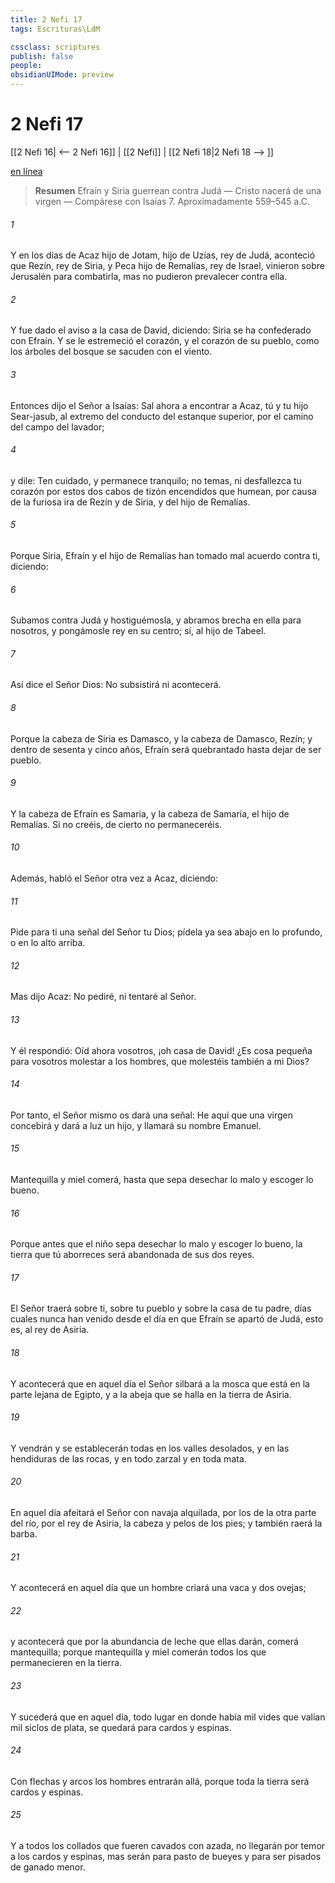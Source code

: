 ```yaml
---
title: 2 Nefi 17
tags: Escrituras\LdM

cssclass: scriptures
publish: false
people:
obsidianUIMode: preview
---
```


# 2 Nefi 17
[[2 Nefi 16| <-- 2 Nefi 16]] | [[2 Nefi]] | [[2 Nefi 18|2 Nefi 18 --> ]]

[en línea](https://churchofjesuschrist.org/study/scriptures/bofm/2-ne/17?lang=spa)

> __Resumen__
Efraín y Siria guerrean contra Judá — Cristo nacerá de una virgen — Compárese con Isaías 7. Aproximadamente 559–545 a.C.

###### 1 
Y en los días de Acaz hijo de Jotam, hijo de Uzías, rey de Judá, aconteció que Rezín, rey de Siria, y Peca hijo de Remalías, rey de Israel, vinieron sobre Jerusalén para combatirla, mas no pudieron prevalecer contra ella.

###### 2 
Y fue dado el aviso a la casa de David, diciendo: Siria se ha confederado con Efraín. Y se le estremeció el corazón, y el corazón de su pueblo, como los árboles del bosque se sacuden con el viento.

###### 3 
Entonces dijo el Señor a Isaías: Sal ahora a encontrar a Acaz, tú y tu hijo Sear-jasub, al extremo del conducto del estanque superior, por el camino del campo del lavador;

###### 4 
y dile: Ten cuidado, y permanece tranquilo; no temas, ni desfallezca tu corazón por estos dos cabos de tizón encendidos que humean, por causa de la furiosa ira de Rezín y de Siria, y del hijo de Remalías.

###### 5 
Porque Siria, Efraín y el hijo de Remalías han tomado mal acuerdo contra ti, diciendo:

###### 6 
Subamos contra Judá y hostiguémosla, y abramos brecha en ella para nosotros, y pongámosle rey en su centro; sí, al hijo de Tabeel.

###### 7 
Así dice el Señor Dios: No subsistirá ni acontecerá.

###### 8 
Porque la cabeza de Siria es Damasco, y la cabeza de Damasco, Rezín; y dentro de sesenta y cinco años, Efraín será quebrantado hasta dejar de ser pueblo.

###### 9 
Y la cabeza de Efraín es Samaria, y la cabeza de Samaria, el hijo de Remalías. Si no creéis, de cierto no permaneceréis.

###### 10 
Además, habló el Señor otra vez a Acaz, diciendo:

###### 11 
Pide para ti una señal del Señor tu Dios; pídela ya sea abajo en lo profundo, o en lo alto arriba.

###### 12 
Mas dijo Acaz: No pediré, ni tentaré al Señor.

###### 13 
Y él respondió: Oíd ahora vosotros, ¡oh casa de David! ¿Es cosa pequeña para vosotros molestar a los hombres, que molestéis también a mi Dios?

###### 14 
Por tanto, el Señor mismo os dará una señal: He aquí que una virgen concebirá y dará a luz un hijo, y llamará su nombre Emanuel.

###### 15 
Mantequilla y miel comerá, hasta que sepa desechar lo malo y escoger lo bueno.

###### 16 
Porque antes que el niño sepa desechar lo malo y escoger lo bueno, la tierra que tú aborreces será abandonada de sus dos reyes.

###### 17 
El Señor traerá sobre ti, sobre tu pueblo y sobre la casa de tu padre, días cuales nunca han venido desde el día en que Efraín se apartó de Judá, esto es, al rey de Asiria.

###### 18 
Y acontecerá que en aquel día el Señor silbará a la mosca que está en la parte lejana de Egipto, y a la abeja que se halla en la tierra de Asiria.

###### 19 
Y vendrán y se establecerán todas en los valles desolados, y en las hendiduras de las rocas, y en todo zarzal y en toda mata.

###### 20 
En aquel día afeitará el Señor con navaja alquilada, por los de la otra parte del río, por el rey de Asiria, la cabeza y pelos de los pies; y también raerá la barba.

###### 21 
Y acontecerá en aquel día que un hombre criará una vaca y dos ovejas;

###### 22 
y acontecerá que por la abundancia de leche que ellas darán, comerá mantequilla; porque mantequilla y miel comerán todos los que permanecieren en la tierra.

###### 23 
Y sucederá que en aquel día, todo lugar en donde había mil vides que valían mil siclos de plata, se quedará para cardos y espinas.

###### 24 
Con flechas y arcos los hombres entrarán allá, porque toda la tierra será cardos y espinas.

###### 25 
Y a todos los collados que fueren cavados con azada, no llegarán por temor a los cardos y espinas, mas serán para pasto de bueyes y para ser pisados de ganado menor.

